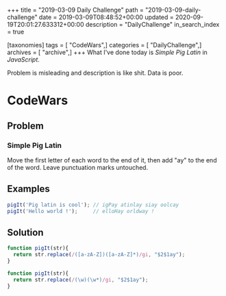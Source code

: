 +++
title = "2019-03-09 Daily Challenge"
path = "2019-03-09-daily-challenge"
date = 2019-03-09T08:48:52+00:00
updated = 2020-09-19T20:01:27.633312+00:00
description = "DailyChallenge"
in_search_index = true

[taxonomies]
tags = [ "CodeWars",]
categories = [ "DailyChallenge",]
archives = [ "archive",]
+++
What I've done today is *Simple Pig Latin* in *JavaScript*.

Problem is misleading and description is like shit. Data is poor.

<!-- more -->

# CodeWars

## Problem

### Simple Pig Latin

Move the first letter of each word to the end of it, then add "ay" to the end of the word. Leave punctuation marks untouched.

## Examples

```javascript
pigIt('Pig latin is cool'); // igPay atinlay siay oolcay
pigIt('Hello world !');     // elloHay orldway !
```

## Solution

```js
function pigIt(str){
  return str.replace(/([a-zA-Z])([a-zA-Z]*)/gi, "$2$1ay");
}

function pigIt(str){
  return str.replace(/(\w)(\w*)/gi, "$2$1ay");
}
```